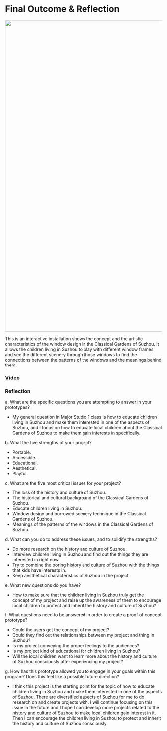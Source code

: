 # Final Outcome & Reflection

<img src="images/coverImg.gif" width="1000">

This is an interactive installation shows the concept and the artistic characteristics of the window design in the Classical Gardens of Suzhou. It allows the children living in Suzhou to play with different window frames and see the different scenery through those windows to find the connections between the patterns of the windows and the meanings behind them.

### [Video](https://drive.google.com/file/d/1eYF1EuOIW0fORuKKcI_jGn5NyjwkC-pY/view?usp=sharing)

### Reflection

a. What are the specific questions you are attempting to answer in your prototypes?

 - My general question in Major Studio 1 class is how to educate children living in Suzhou and make them interested in one of the aspects of Suzhou, and I focus on how to educate local children about the Classical Gardens of Suzhou to make them gain interests in specifically.

b. What the five strengths of your project?

 - Portable.
 - Accessible.
 - Educational.
 - Aesthetical.
 - Playful.

c. What are the five most critical issues for your project?

 - The loss of the history and culture of Suzhou.
 - The historical and cultural background of the Classical Gardens of Suzhou.
 - Educate children living in Suzhou.
 - Window design and borrowed scenery technique in the Classical Gardens of Suzhou.
 - Meanings of the patterns of the windows in the Classical Gardens of Suzhou.

d. What can you do to address these issues, and to solidify the strengths?

 - Do more research on the history and culture of Suzhou.
 - Interview children living in Suzhou and find out the things they are interested in right now.
 - Try to combine the boring history and culture of Suzhou with the things that kids have interests in.
 - Keep aesthetical characteristics of Suzhou in the project.

e. What new questions do you have?

 - How to make sure that the children living in Suzhou truly get the concept of my project and raise up the awareness of them to encourage local children to protect and inherit the history and culture of Suzhou?

f. What questions need to be answered in order to create a proof of concept prototype?

 - Could the users get the concept of my project?
 - Could they find out the relationships between my project and thing in Suzhou?
 - Is my project conveying the proper feelings to the audiences?
 - Is my project kind of educational for children living in Suzhou?
 - Will the local children want to learn more about the history and culture of Suzhou consciously after experiencing my project?

g. How has this prototype allowed you to engage in your goals within this program? Does this feel like a possible future direction?

 - I think this project is the starting point for the topic of how to educate children living in Suzhou and make them interested in one of the aspects of Suzhou. There are diversified aspects of Suzhou for me to do research on and create projects with. I will continue focusing on this issue in the future and I hope I can develop more projects related to the history and culture of Suzhou to make local children gain interest in it. Then I can encourage the children living in Suzhou to protect and inherit the history and culture of Suzhou consciously.
